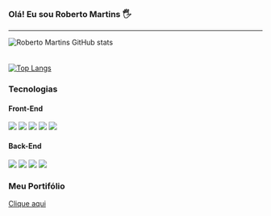 ### Olá! Eu sou Roberto Martins 🖐️
<hr>

![Roberto Martins GitHub stats](https://github-readme-stats.vercel.app/api?username=martinsroberto&show_icons=true&theme=transparent)
<br><br><br>
[![Top Langs](https://github-readme-stats.vercel.app/api/top-langs/?username=martinsroberto&layout=compact)](https://github.com/martinsroberto/github-readme-stats)

### Tecnologias
<div style="display: inline_block"> 
  <h4>Front-End</h4>
  <img src="https://img.shields.io/badge/HTML5-E34F26?style=for-the-badge&logo=html5&logoColor=white" />
  <img src="https://img.shields.io/badge/CSS3-1572B6?style=for-the-badge&logo=css3&logoColor=white" />
  <img src="https://img.shields.io/badge/JavaScript-F7DF1E?style=for-the-badge&logo=javascript&logoColor=black" />
  <img src="https://img.shields.io/badge/-ReactJs-61DAFB?logo=react&logoColor=white&style=for-the-badge" />
  <img src="https://img.shields.io/badge/TypeScript-007ACC?style=for-the-badge&logo=typescript&logoColor=white" />
  <h4>Back-End</h4>
  <img src="https://img.shields.io/badge/Node.js-43853D?style=for-the-badge&logo=node.js&logoColor=white" />
  <img src="https://img.shields.io/badge/Express.js-404D59?style=for-the-badge" />
  <img src="https://img.shields.io/badge/MySQL-00000F?style=for-the-badge&logo=mysql&logoColor=white" />
  <img src="https://img.shields.io/badge/MongoDB-4EA94B?style=for-the-badge&logo=mongodb&logoColor=white" /> 
</div>

### Meu Portifólio

<a href="https://martinsroberto.github.io/portifolio/">Clique aqui</a>

